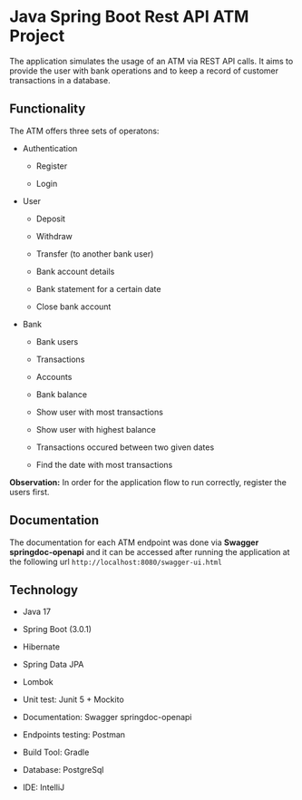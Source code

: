 # Java Spring Boot Rest API ATM Project
 The application simulates the usage of an ATM via REST API calls. It aims to provide the user with bank operations and 
to keep a record of customer transactions in a database.

## Functionality
The ATM offers three sets of operatons:

- Authentication

  - Register
  
  - Login

- User

  - Deposit
  
  - Withdraw
  
  - Transfer (to another bank user)
  
  - Bank account details
  
  - Bank statement for a certain date
  
  - Close bank account
  
- Bank

  - Bank users
  
  - Transactions
  
  - Accounts
  
  - Bank balance
  
  - Show user with most transactions
  
  - Show user with highest balance
  
  - Transactions occured between two given dates
  
  - Find the date with most transactions
  
 **Observation:** In order for the application flow to run correctly, register the users first.
 
 ## Documentation
 The documentation for each ATM endpoint was done via **Swagger springdoc-openapi** and it can be accessed after running the application at the following
 url ```http://localhost:8080/swagger-ui.html```
 
 ## Technology
 
 - Java 17
 
 - Spring Boot (3.0.1)
 
 - Hibernate 
 
 - Spring Data JPA
 
 - Lombok
 
 - Unit test: Junit 5 + Mockito
 
 - Documentation: Swagger springdoc-openapi
 
 - Endpoints testing: Postman
 
 - Build Tool: Gradle
 
 - Database: PostgreSql
 
 - IDE: IntelliJ
  
  



